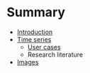 # Summary

* [Introduction](README.md)
* [Time series](time_series.md)
   * [User cases](user_cases.md)
   * Research literature
* [Images](images.md)

